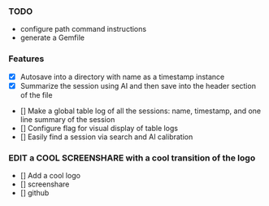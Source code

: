 ### TODO
- configure path command instructions
- generate a Gemfile

### Features
- [x] Autosave into a directory with name as a timestamp instance 
- [x] Summarize the session using AI and then save into the header section of the file
- [] Make a global table log of all the sessions: name, timestamp, and one line summary of the session
- [] Configure flag for visual display of table logs 
- [] Easily find a session via search and AI calibration

### EDIT a COOL SCREENSHARE with a cool transition of the logo
- [] Add a cool logo
- [] screenshare 
- [] github